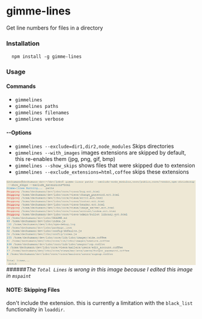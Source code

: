 gimme-lines
===========

Get line numbers for files in a directory


### Installation
```
  npm install -g gimme-lines
```

### Usage

#### Commands

* `gimmelines`
* `gimmelines paths`
* `gimmelines filenames`
* `gimmelines verbose`

#### --Options

* `gimmelines --exclude=dir1,dir2,node_modules`  Skips directories
* `gimmelines --with_images` images extensions are skipped by default, this re-enables them (jpg, png, gif, bmp)
* `gimmelines --show_skips` shows files that were skipped due to extension
* `gimmelines --exclude_extensions=html,coffee` skips these extensions

![Alt text](https://raw.githubusercontent.com/danschumann/gimme-lines/master/example.png "Optional Title")
######_The `Total Lines` is wrong in this image because I edited this image in `mspaint`_


#### NOTE: Skipping Files
don't include the extension.  this is currently a limitation with the `black_list` functionality in `loaddir`.
